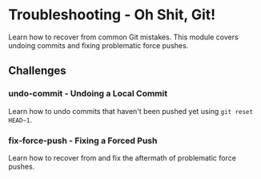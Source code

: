 # Troubleshooting - Oh Shit, Git!

Learn how to recover from common Git mistakes. This module covers undoing commits and fixing problematic force pushes.

## Challenges

### undo-commit - Undoing a Local Commit
Learn how to undo commits that haven't been pushed yet using `git reset HEAD~1`.

### fix-force-push - Fixing a Forced Push
Learn how to recover from and fix the aftermath of problematic force pushes.